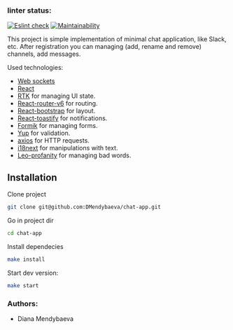 ### linter status:

[![Eslint check](https://github.com/DMendybaeva/chat-app/workflows/eslint-check/badge.svg)](https://github.com/DMendybaeva/chat-app/actions)
[![Maintainability](https://api.codeclimate.com/v1/badges/da834f8ac050eefd98b9/maintainability)](https://codeclimate.com/github/DMendybaeva/chat-app/maintainability)

This project is simple implementation of minimal chat application, like Slack, etc. After registration you can managing (add, rename and remove) channels, add messages.

Used technologies:

- [Web sockets](https://socket.io/)
- [React](https://reactjs.org/)
- [RTK](https://redux-toolkit.js.org/) for managing UI state.
- [React-router-v6](https://reactrouter.com/en/main) for routing.
- [React-bootstrap](https://react-bootstrap.github.io/) for layout.
- [React-toastify](https://www.npmjs.com/package/react-toastify) for notifications.
- [Formik](https://formik.org/) for managing forms.
- [Yup](https://www.npmjs.com/package/yup) for validation.
- [axios](https://axios-http.com/) for HTTP requests.
- [i18next](https://www.i18next.com/) for manipulations with text.
- [Leo-profanity](https://www.npmjs.com/package/leo-profanity) for managing bad words.

## Installation

Clone project

```sh
git clone git@github.com:DMendybaeva/chat-app.git
```

Go in project dir

```sh
cd chat-app
```

Install dependecies

```sh
make install
```

Start dev version:

```sh
make start
```

### Authors:

- Diana Mendybaeva
